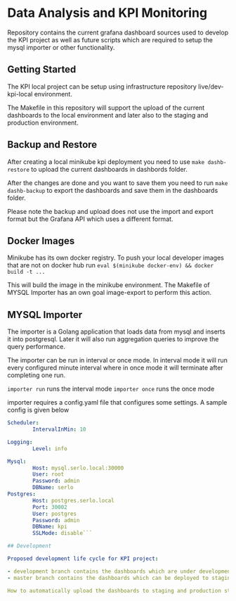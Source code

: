 # Data Analysis and KPI Monitoring

Repository contains the current grafana dashboard sources used to develop the KPI project as well as future scripts which are required to setup the mysql importer or other functionality.

## Getting Started

The KPI local project can be setup using infrastructure repository live/dev-kpi-local environment.

The Makefile in this repository will support the upload of the current dashboards to the local environment and later also to the staging and production environment.

## Backup and Restore

After creating a local minikube kpi deployment you need to use ```make dashb-restore``` to upload the current dashboards in dashbords folder.

After the changes are done and you want to save them you need to run ```make dashb-backup``` to export the dashboards and save them in the dashboards folder.

Please note the backup and upload does not use the import and export format but the Grafana API which uses a different format.

## Docker Images

Minikube has its own docker registry. To push your local developer images that are not on docker hub run
```eval $(minikube docker-env) && docker build -t ...```

This will build the image in the minikube environment.
The Makefile of MYSQL Importer has an own goal image-export to perform this action.

## MYSQL Importer

The importer is a Golang application that loads data from mysql and inserts it into postgresql.
Later it will also run aggregation queries to improve the query performance.

The importer can be run in interval or once mode. In interval mode it will run every configured minute interval where in once mode it will terminate after completing one run.

```importer run``` runs the interval mode
```importer once``` runs the once mode

importer requires a config.yaml file that configures some settings. A sample config is given below

```yaml
Scheduler:
        IntervalInMin: 10

Logging:
        Level: info

Mysql:
        Host: mysql.serlo.local:30000
        User: root
        Password: admin
        DBName: serlo
Postgres:
        Host: postgres.serlo.local
        Port: 30002
        User: postgres
        Password: admin
        DBName: kpi
        SSLMode: disable```

## Development

Proposed development life cycle for KPI project:

- development branch contains the dashboards which are under development
- master branch contains the dashboards which can be deployed to staging and production.

How to automatically upload the dashboards to staging and production still needs to be discussed.
